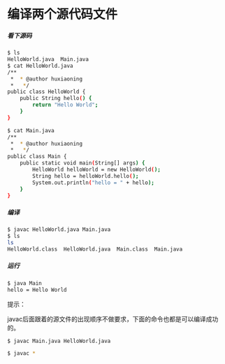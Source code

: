 # 编译两个源代码文件

##### 看下源码

```bash
$ ls
HelloWorld.java  Main.java
$ cat HelloWorld.java 
/**
 *  * @author huxiaoning
 *   */
public class HelloWorld {
    public String hello() {
        return "Hello World";
    }
}

$ cat Main.java 
/**
 *  * @author huxiaoning
 *   */
public class Main {
    public static void main(String[] args) {
        HelloWorld helloWorld = new HelloWorld();
        String hello = helloWorld.hello();
        System.out.println("hello = " + hello);
    }
}

```

##### 编译

```bash
$ javac HelloWorld.java Main.java
$ ls
ls
HelloWorld.class  HelloWorld.java  Main.class  Main.java
```

##### 运行

```bash
$ java Main
hello = Hello World

```





提示：

javac后面跟着的源文件的出现顺序不做要求，下面的命令也都是可以编译成功的。

```bash
$ javac Main.java HelloWorld.java
```

```bash
$ javac *
```

